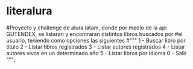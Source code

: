# literalura
#Proyecto y challenge de alura latam, donde por medio de la api GUTENDEX, se listaran y encontraran distintos libros buscados por
#el usuario, teniendo como opciones las siguientes
#"""
                    1 - Buscar libro por titulo 
                    2 - Listar libros registrados
                    3 - Listar autores registrados
                    4 - Listar autores vivos en un determinado año
                    5 - Listar libros por idioma
                    0 - Salir
                    """;
